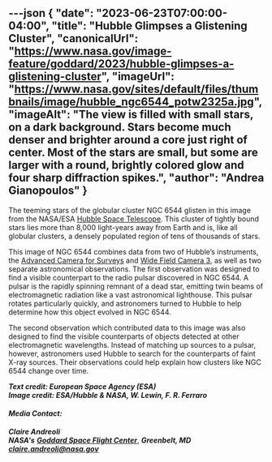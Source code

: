 ---json
{
  "date": "2023-06-23T07:00:00-04:00",
  "title": "Hubble Glimpses a Glistening Cluster",
  "canonicalUrl": "https://www.nasa.gov/image-feature/goddard/2023/hubble-glimpses-a-glistening-cluster",
  "imageUrl": "https://www.nasa.gov/sites/default/files/thumbnails/image/hubble_ngc6544_potw2325a.jpg",
  "imageAlt": "The view is filled with small stars, on a dark background. Stars become much denser and brighter around a core just right of center. Most of the stars are small, but some are larger with a round, brightly colored glow and four sharp diffraction spikes.",
  "author": "Andrea Gianopoulos"
}
---

The teeming stars of the globular cluster NGC 6544 glisten in this image from the NASA/ESA [Hubble Space Telescope](/mission_pages/hubble/main/index.html). This cluster of tightly bound stars lies more than 8,000 light-years away from Earth and is, like all globular clusters, a densely populated region of tens of thousands of stars.

This image of NGC 6544 combines data from two of Hubble’s instruments, the [Advanced Camera for Surveys](/content/observatory-instruments-advanced-camera-for-surveys) and [Wide Field Camera 3](/content/observatory-instruments-wide-field-camera-3), as well as two separate astronomical observations. The first observation was designed to find a visible counterpart to the radio pulsar discovered in NGC 6544. A pulsar is the rapidly spinning remnant of a dead star, emitting twin beams of electromagnetic radiation like a vast astronomical lighthouse. This pulsar rotates particularly quickly, and astronomers turned to Hubble to help determine how this object evolved in NGC 6544.

The second observation which contributed data to this image was also designed to find the visible counterparts of objects detected at other electromagnetic wavelengths. Instead of matching up sources to a pulsar, however, astronomers used Hubble to search for the counterparts of faint X-ray sources. Their observations could help explain how clusters like NGC 6544 change over time.

_**Text credit: European Space Agency (ESA)  
Image credit: ESA/Hubble & NASA, W. Lewin, F. R. Ferraro**_

#### **_Media Contact:_**

**_Claire Andreoli_**  
**_NASA's_** [**_Goddard Space Flight Center_**](http://www.nasa.gov/goddard), **_Greenbelt, MD_**  
[**_claire.andreoli@nasa.gov_**](mailto:claire.andreoli@nasa.gov)

